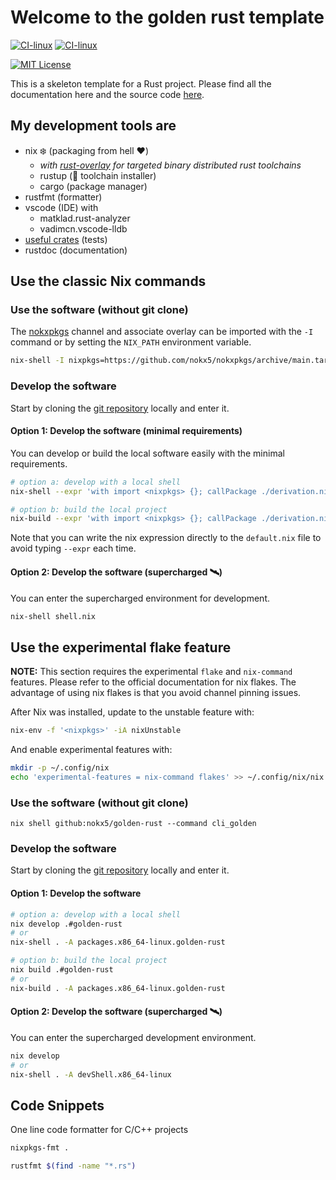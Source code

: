 # Welcome to the golden rust template

[![CI-linux](https://github.com/nokx5/golden-rust/workflows/CI-linux/badge.svg)](https://github.com/nokx5/golden-rust/actions/workflows/ci-linux.yml) [![CI-linux](https://github.com/nokx5/golden-rust/workflows/CI-darwin/badge.svg)](https://github.com/nokx5/golden-rust/actions/workflows/ci-darwin.yml) 
<!--
[![doc](https://github.com/nokx5/golden-rust/workflows/doc-api/badge.svg)](https://nokx5.github.io/golden-rust) 
-->
[![MIT License](http://img.shields.io/badge/license-MIT-blue.svg)](https://github.com/nokx5/golden-rust/blob/master/LICENSE)

This is a skeleton template for a Rust project. Please find all the documentation here and the source code [here](https://github.com/nokx5/golden-rust).

## My development tools are
- nix :snowflake: (packaging from hell :heart:)
  - *with [rust-overlay](https://github.com/oxalica/rust-overlay) for targeted binary distributed rust toolchains*
  - rustup (🦀 toolchain installer)
  - cargo (package manager)
- rustfmt (formatter)
- vscode (IDE) with
  - matklad.rust-analyzer
  - vadimcn.vscode-lldb
- [useful crates](https://lib.rs/development-tools/testing) (tests)
- rustdoc (documentation)

## Use the classic Nix commands

### Use the software (without git clone)

The [nokxpkgs](https://github.com/nokx5/nokxpkgs#add-nokxpkgs-to-your-nix-channel) channel and associate overlay can be imported with the `-I` command or by setting the `NIX_PATH` environment variable.

```bash
nix-shell -I nixpkgs=https://github.com/nokx5/nokxpkgs/archive/main.tar.gz -p golden-rust --command cli_golden
```

### Develop the software

Start by cloning the [git repository](https://github.com/nokx5/golden-rust) locally and enter it.

#### Option 1: Develop the software (minimal requirements)

You can develop or build the local software easily with the minimal requirements.

```bash
# option a: develop with a local shell
nix-shell --expr 'with import <nixpkgs> {}; callPackage ./derivation.nix {src = ./.; }'

# option b: build the local project
nix-build --expr 'with import <nixpkgs> {}; callPackage ./derivation.nix {src = ./.; }'
```

Note that you can write the nix expression directly to the `default.nix` file to avoid typing `--expr` each time.

#### Option 2: Develop the software (supercharged :artificial_satellite:)

You can enter the supercharged environment for development.

```bash
nix-shell shell.nix
```

## Use the experimental flake feature

**NOTE:** This section requires the experimental `flake` and `nix-command` features. Please refer to the official documentation for nix flakes. The advantage of using nix flakes is that you avoid channel pinning issues.

After Nix was installed, update to the unstable feature with:

```bash
nix-env -f '<nixpkgs>' -iA nixUnstable
```

And enable experimental features with:

```bash
mkdir -p ~/.config/nix
echo 'experimental-features = nix-command flakes' >> ~/.config/nix/nix.conf
```

### Use the software (without git clone)

```
nix shell github:nokx5/golden-rust --command cli_golden
```

### Develop the software

Start by cloning the [git repository](https://github.com/nokx5/golden-rust) locally and enter it.

#### Option 1: Develop the software

```bash
# option a: develop with a local shell
nix develop .#golden-rust
# or
nix-shell . -A packages.x86_64-linux.golden-rust

# option b: build the local project
nix build .#golden-rust
# or
nix-build . -A packages.x86_64-linux.golden-rust
```

#### Option 2: Develop the software (supercharged :artificial_satellite:)

You can enter the supercharged development environment.

```bash
nix develop
# or
nix-shell . -A devShell.x86_64-linux
```

## Code Snippets

One line code formatter for C/C++ projects

```bash
nixpkgs-fmt .

rustfmt $(find -name "*.rs")
```
